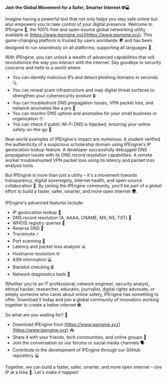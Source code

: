 **Join the Global Movement for a Safer, Smarter Internet 🌐💻**

Imagine having a powerful tool that not only helps you stay safe online but also empowers you to take control of your digital presence. Welcome to IPEngine **👋**, the 100% free and open-source global networking utility available at [https://www.ipengine.xyz](https://www.ipengine.xyz). This game-changing platform is trusted by users worldwide 🌍 and has been designed to run seamlessly on all platforms, supporting all languages 🤝.

With IPEngine, you can unlock a wealth of advanced capabilities that will revolutionize the way you interact with the internet. Say goodbye to security concerns and hello to a world where:

* You can identify malicious IPs and detect phishing domains in seconds 🔍
* You can reveal scam infrastructure and map digital threat surfaces to strengthen your cybersecurity posture 🔒
* You can troubleshoot DNS propagation issues, VPN packet loss, and network anomalies like a pro 🤔
* You can monitor DNS uptime and anomalies for your small business or organization ⏰
* You can check if public Wi-Fi DNS is hijacked, ensuring your online safety on-the-go 🚀

Real-world examples of IPEngine's impact are numerous. A student verified the authenticity of a suspicious scholarship domain using IPEngine's IP geolocation lookup feature. A developer successfully debugged DNS propagation issues with its DNS record resolution capabilities. A remote worker troubleshooted VPN packet loss using its latency and packet loss analysis tools.

But IPEngine is more than just a utility – it's a movement towards transparency, digital sovereignty, internet health, and open-source collaboration 🔗. By joining the IPEngine community, you'll be part of a global effort to build a faster, safer, smarter, and more open internet **🌍**.

IPEngine's advanced features include:

* IP geolocation lookup 📍
* DNS record resolution (A, AAAA, CNAME, MX, NS, TXT) 🔗
* WHOIS registry queries 📨
* Reverse DNS 🔄
* Traceroute ⚡️
* Port scanning 👀
* Latency and packet loss analysis 📊
* Hostname resolution 🌐
* ASN information 💻
* Blacklist checking 🔒
* Network diagnostics tools 🔧

Whether you're an IT professional, network engineer, security analyst, ethical hacker, researcher, educator, journalist, digital rights advocate, or simply someone who cares about online safety, IPEngine has something to offer. Download it today and join a global community of innovators working together to create a better internet **🌐**.

So what are you waiting for? 🤔

* Download IPEngine from [https://www.ipengine.xyz](https://www.ipengine.xyz) 📥
* Share it with your friends, tech communities, and online groups 🤝
* Join the conversation on our forums or social media channels 🗣️
* Contribute to the development of IPEngine through our GitHub repository 💻

Together, we can build a faster, safer, smarter, and more open internet – one IP at a time **🚀**. Let's make it happen!